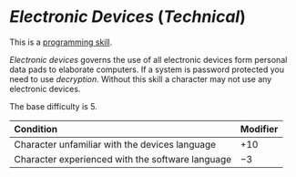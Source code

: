 # *Electronic Devices* (*Technical*)

This is a [programming skill](programming-skills.md).

*Electronic devices* governs the use of all electronic devices form personal data pads to elaborate computers. If a
system is password protected you need to use *decryption*. Without this skill a character may not use any electronic
devices.

The base difficulty is 5.

| Condition                                        | Modifier |
| :----------------------------------------------- | :------- |
| Character unfamiliar with the devices language   | +10      |
| Character experienced with the software language | −3       |
